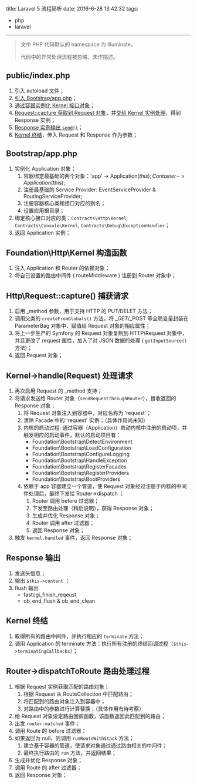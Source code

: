 title: Laravel 5 流程简析
date: 2016-6-28 13:42:32
tags: 
- php
- laravel
---

> 文中 PHP 代码默认的 namespace 为 Illuminate。
>
> 代码中的异常处理流程被忽略，未作描述。

## public/index.php

1. 引入 autoload 文件；
2. [引入 Bootstrap/app.php](#app)； 
3. [通过容器实例化 Kernel 接口对象](#kernel)；
4. [Request::capture 获取到 Request 对象](#request)，并[交给 Kernel 实例处理](#handle)，得到 Response 实例；
5. [Response 实例输出 `send()`](#send)；
6. [Kernel 终结](#terminate)，传入 Request 和 Response 作为参数；
<!--more-->

## <a name="app"></a>Bootstrap/app.php

1. 实例化 Application 对象；
   1. 容器绑定最基础的两个对象：'app' -> Application($this); Container -> Application($this);
   2. 注册最基础的 Service Provider: EventServiceProvider & RoutingServiceProvider;
   3. 注册容器核心类和接口对应的别名；
   4. 设置应用根目录；
2. 绑定核心接口对应的类：`Contracts\Http\Kernel`, `Contracts\Console\Kernel`, `Contracts\Debug\ExceptionHandler`；
3. 返回 Application 实例；

## <a name="kernel"></a>Foundation\Http\Kernel 构造函数

1. 注入 Application 和 Router 的依赖对象；
2. 将自己设置的路由中间件 ( routeMiddleware ) 注册到 Router 对象中；

## <a name="reqeust"></a>Http\Request::capture() 捕获请求

1. 启用 _method 参数，用于支持 HTTP 的 PUT/DELET 方法；
2. 调用父类的 `createFromGlobals()` 方法，将 $\_GET/$\_POST 等全局变量封装在 ParameterBag 对象中，赋值给 Request 对象的相应属性；
3. 将上一步生产的 Symfony 的 Request 对象复制到 HTTP\Request 对象中，并且更改了 request 属性，加入了对 JSON 数据的处理 ( `getInputSource()` 方法)；
4. 返回 Request 对象；

## <a name="handle"></a>Kernel->handle(Request) 处理请求

1. 再次启用 Request 的 _method 支持；
2. 将请求发送给 Router 对象（`sendRequestThroughRouter`），接收返回的 Response 对象；
   1. 将 Request 对象注入到容器中，对应名称为 'request'；
   2. 清除 Facade 中的 'request' 实例；（具体作用尚未知）
   3. 内核的启动过程: 通过容器（Application）启动内核中注册的启动项，并触发相应的启动事件，默认的启动项目有：
      * Foundation\Bootstrap\DetectEnvironment
      * Foundation\Bootstrap\LoadConfiguration
      * Foundation\Bootstrap\ConfigureLogging
      * Foundation\Bootstrap\HandleException
      * Foundation\Bootstrap\RegisterFacades
      * Foundation\Bootstrap\RegisterProviders
      * Foundation\Bootstrap\BootProviders
   4. 依赖于 app 容器建立一个管道，使 Request 对象经过注册于内核的中间件处理后，最终下发给 Router->dispatch ；
      1. Router 调用 before 过滤器；
      2. 下发至路由处理（稍后说明），获得 Response 对象；
      3. 生成并优化 Response 对象；
      4. Router 调用 after 过滤器；
      5. 返回 Response 对象；
3. 触发 `kernel.handled` 事件，返回 Response 对象；

## <a name="send"></a>Response 输出

1. 发送头信息；
2. 输出 `$this->content` ；
3. flush 输出
   * fastcgi_finish_reqeust
   * ob_end_flush & ob_end_clean

##  <a name="terminate"></a>Kernel 终结

1. 取得所有的路由中间件，并执行相应的 `terminate` 方法；
2. 调用 Application 的 terminate 方法：执行所有注册的终结回调过程（`$this->terminatingCallbacks`）；

## <a name="route"></a>Router->dispatchToRoute 路由处理过程

1. 根据 Request 实例获取匹配的路由对象；
   1. 根据 Request 从 RouteCollection 中匹配路由；
   2. 将匹配到的路由对象注入到容器中；
   3. 对路由中的参数进行计算替换；（具体作用有待考察）
2. 给 Request 对象设定路由回调函数，该函数返回此匹配到的路由；
3. 出发 `router.matched` 事件；
4. 调用 Route 的 before 过滤器；
5. 如果返回为 null，则调用 `runRouteWithStack` 方法；
   1. 建立基于容器的管道，使请求对象通过通过路由相关的中间件；
   2. 最终执行路由的 `run` 方法，并返回结果；
6. 生成并优化 Response 对象；
7. 调用 Route 的 after 过滤器；
8. 返回 Response 对象；